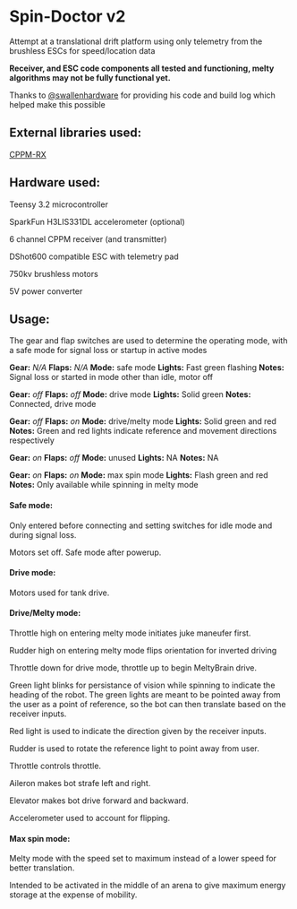 # Spin-Doctor v2

Attempt at a translational drift platform using only telemetry from the brushless ESCs for speed/location data

**Receiver, and ESC code components all tested and functioning, melty algorithms may not be fully functional yet.**

Thanks to [@swallenhardware](https://github.com/swallenhardware) for providing his code and build log which helped make this possible

## External libraries used:

[CPPM-RX](https://github.com/daPhoosa/CPPM-RX)

## Hardware used:

Teensy 3.2 microcontroller

SparkFun H3LIS331DL accelerometer (optional)

6 channel CPPM receiver (and transmitter)

DShot600 compatible ESC with telemetry pad

750kv brushless motors

5V power converter

## Usage:
The gear and flap switches are used to determine the operating mode, with a safe mode for signal loss or startup in active modes

**Gear:** *N/A* **Flaps:** *N/A* **Mode:** safe mode        **Lights:** Fast green flashing **Notes:** Signal loss or started in mode other than idle, motor off

**Gear:** *off* **Flaps:** *off* **Mode:** drive mode       **Lights:** Solid green         **Notes:** Connected, drive mode
	
**Gear:** *off* **Flaps:** *on*  **Mode:** drive/melty mode **Lights:** Solid green and red **Notes:** Green and red lights indicate reference and movement directions respectively

**Gear:** *on*  **Flaps:** *off* **Mode:** unused	    **Lights:** NA	            **Notes:** NA

**Gear:** *on*  **Flaps:** *on*  **Mode:** max spin mode    **Lights:** Flash green and red **Notes:** Only available while spinning in melty mode

#### Safe mode:
Only entered before connecting and setting switches for idle mode and during signal loss.

Motors set off.  Safe mode after powerup.

#### Drive mode:
Motors used for tank drive.

#### Drive/Melty mode:
Throttle high on entering melty mode initiates juke maneufer first.

Rudder high on entering melty mode flips orientation for inverted driving

Throttle down for drive mode, throttle up to begin MeltyBrain drive.

Green light blinks for persistance of vision while spinning to indicate the heading of the robot.  The green lights are meant to be pointed away from the user as a point of reference, so the bot can then translate based on the receiver inputs.

Red light is used to indicate the direction given by the receiver inputs.

Rudder is used to rotate the reference light to point away from user.

Throttle controls throttle.

Aileron makes bot strafe left and right.

Elevator makes bot drive forward and backward.

Accelerometer used to account for flipping.

#### Max spin mode:

Melty mode with the speed set to maximum instead of a lower speed for better translation.

Intended to be activated in the middle of an arena to give maximum energy storage at the expense of mobility.
